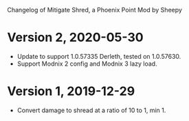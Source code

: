 Changelog of Mitigate Shred, a Phoenix Point Mod by Sheepy

# Version 2, 2020-05-30

* Update to support 1.0.57335 Derleth, tested on 1.0.57630.
* Support Modnix 2 config and Modnix 3 lazy load.

# Version 1, 2019-12-29

* Convert damage to shread at a ratio of 10 to 1, min 1.
